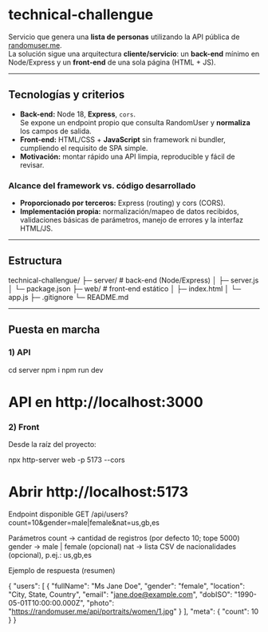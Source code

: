 # technical-challengue

Servicio que genera una **lista de personas** utilizando la API pública de [randomuser.me](https://randomuser.me).  
La solución sigue una arquitectura **cliente/servicio**: un **back-end** mínimo en Node/Express y un **front-end** de una sola página (HTML + JS).

---

## Tecnologías y criterios

- **Back-end:** Node 18, **Express**, `cors`.  
  Se expone un endpoint propio que consulta RandomUser y **normaliza** los campos de salida.
- **Front-end:** HTML/CSS + **JavaScript** sin framework ni bundler, cumpliendo el requisito de SPA simple.
- **Motivación:** montar rápido una API limpia, reproducible y fácil de revisar.

### Alcance del framework vs. código desarrollado
- **Proporcionado por terceros:** Express (routing) y cors (CORS).
- **Implementación propia:** normalización/mapeo de datos recibidos, validaciones básicas de parámetros, manejo de errores y la interfaz HTML/JS.

---

## Estructura

technical-challengue/
├─ server/ # back-end (Node/Express)
│ ├─ server.js
│ └─ package.json
├─ web/ # front-end estático
│ ├─ index.html
│ └─ app.js
├─ .gitignore
└─ README.md

---

## Puesta en marcha

### 1) API

cd server
npm i
npm run dev
# API en http://localhost:3000

### 2) Front
Desde la raíz del proyecto:

npx http-server web -p 5173 --cors
# Abrir http://localhost:5173


Endpoint disponible
GET /api/users?count=10&gender=male|female&nat=us,gb,es

Parámetros
count → cantidad de registros (por defecto 10; tope 5000)
gender → male | female (opcional)
nat → lista CSV de nacionalidades (opcional), p.ej.: us,gb,es

Ejemplo de respuesta (resumen)

{
  "users": [
    {
      "fullName": "Ms Jane Doe",
      "gender": "female",
      "location": "City, State, Country",
      "email": "jane.doe@example.com",
      "dobISO": "1990-05-01T10:00:00.000Z",
      "photo": "https://randomuser.me/api/portraits/women/1.jpg"
    }
  ],
  "meta": { "count": 10 }
}
